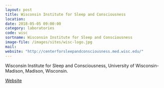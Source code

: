 ```yaml
---
layout: post
title: Wisconsin Institute for Sleep and Consciousness
location:
date: 2018-05-05 09:00:00
category: laboratories
code: wisc
sortname: Wisconsin Institute for Sleep and Consciousness
image-file: /images/sites/wisc-logo.jpg
mail:
website: "http://centerforsleepandconsciousness.med.wisc.edu/"
---
```

Wisconsin Institute for Sleep and Consciousness, University of Wisconsin-Madison, Madison, Wisconsin.

[Website](http://centerforsleepandconsciousness.med.wisc.edu/)
